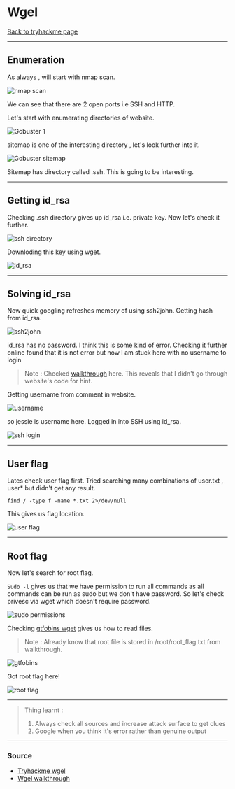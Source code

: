# Wgel
[Back to tryhackme page](../index.md)

---

## Enumeration
As always , will start with nmap scan.

![nmap scan](nmap%20scan.png)

We can see that there are 2 open ports i.e SSH and HTTP.

Let's start with enumerating directories of website.

![Gobuster 1](Gobuster%201.png)

sitemap is one of the interesting directory , let's look further into it.

![Gobuster sitemap](Gobuster%202.png)

Sitemap has directory called .ssh. This is going to be interesting.

---

## Getting id_rsa
Checking .ssh directory gives up id_rsa i.e. private key. Now let's check it further.

![ssh directory](ssh%20directory.png)

Downloding this key using wget.

![id_rsa](id_rsa.png)

---

## Solving id_rsa
Now quick googling refreshes memory of using ssh2john. Getting hash from id_rsa.

![ssh2john](ssh2john.png)

id_rsa has no password. I think this is some kind of error. Checking it further online found that it is not error but now I am stuck here with no username to login

> Note : Checked [walkthrough](https://yebberdog.medium.com/try-hack-me-wgel-walkthrough-e28b9e7a1d06) here. This reveals that I didn't go through website's code for hint.

Getting username from comment in website.

![username](username.png)

so jessie is username here.
Logged in into SSH using id_rsa.

![ssh login](ssh%20login.png)

---

## User flag
Lates check user flag first.
Tried searching many combinations of user.txt , user* but didn't get any result.

```
find / -type f -name *.txt 2>/dev/null
```
This gives us flag location.

![user flag](user%20flag.png)

---

## Root flag
Now let's search for root flag.

```Sudo -l``` gives us that we have permission to run all commands as all commands can be run as sudo but we don't have password. So let's check privesc via wget which doesn't require password.

![sudo permissions](sudo%20permissions.png)

Checking [gtfobins wget](https://gtfobins.github.io/gtfobins/wget/#file-read) gives us how to read files.

> Note : Already know that root file is stored in /root/root_flag.txt from walkthrough.

![gtfobins](gftobins%20wget.png)

Got root flag here!

![root flag](root%20flag.png)

---

> Thing learnt :
> 1. Always check all sources and increase attack surface to get clues
> 2. Google when you think it's error rather than genuine output

---

### Source
- [Tryhackme wgel](https://tryhackme.com/room/wgelctf)
- [Wgel walkthrough](https://yebberdog.medium.com/try-hack-me-wgel-walkthrough-e28b9e7a1d06)